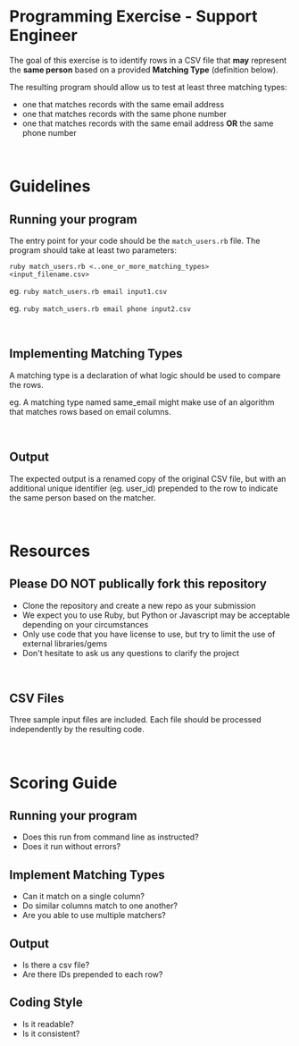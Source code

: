 # Programming Exercise - Support Engineer

The goal of this exercise is to identify rows in a CSV file that
__may__ represent the __same person__ based on a provided __Matching Type__ (definition below).

The resulting program should allow us to test at least three matching types:
 - one that matches records with the same email address
 - one that matches records with the same phone number
 - one that matches records with the same email address **OR** the same phone number

<br>

# Guidelines

## Running your program
The entry point for your code should be the `match_users.rb` file. The program should take at least two parameters:

```
ruby match_users.rb <..one_or_more_matching_types> <input_filename.csv>
```
eg. `ruby match_users.rb email input1.csv`

eg. `ruby match_users.rb email phone input2.csv`

<br>

## Implementing Matching Types

A matching type is a declaration of what logic should be used to compare the rows.

eg. A matching type named same_email might make use of an algorithm that matches rows based on email columns.

<br>

## Output

The expected output is a renamed copy of the original CSV file, but with an additional unique identifier (eg. user_id) prepended to the row to indicate the same person based on the matcher.

<br>

# Resources

## Please **DO NOT** publically fork this repository
* Clone the repository and create a new repo as your submission
* We expect you to use Ruby, but Python or Javascript may be acceptable depending on your circumstances
* Only use code that you have license to use, but try to limit the use of external libraries/gems
* Don't hesitate to ask us any questions to clarify the project

<br>

## CSV Files

Three sample input files are included. Each file should be processed independently by the resulting code.

<br>

# Scoring Guide

## Running your program
- Does this run from command line as instructed?
- Does it run without errors?

## Implement Matching Types
- Can it match on a single column?
- Do similar columns match to one another?
- Are you able to use multiple matchers?

## Output
- Is there a csv file?
- Are there IDs prepended to each row?

## Coding Style
- Is it readable?
- Is it consistent?
